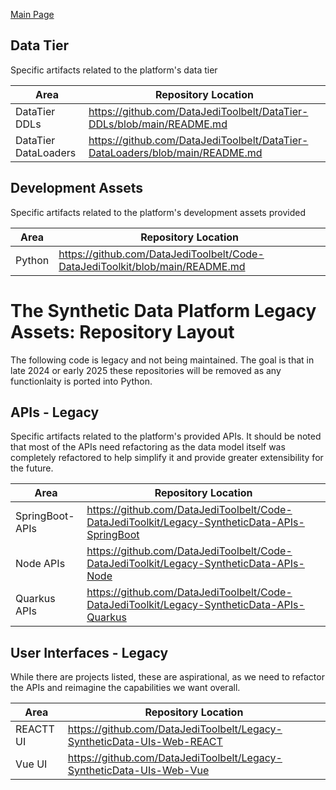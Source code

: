 <a href="https://github.com/SyntheticDataPlatform/.github/blob/main/profile/README.md" target="_blank">Main Page</a>

## Data Tier
Specific artifacts related to the platform's data tier

| Area                 | Repository Location                                                                                            | 
|----------------------|------------------------------------------------------------------------------------------------------------|
| DataTier DDLs      |https://github.com/DataJediToolbelt/DataTier-DDLs/blob/main/README.md | 
| DataTier DataLoaders|https://github.com/DataJediToolbelt/DataTier-DataLoaders/blob/main/README.md|

## Development Assets
Specific artifacts related to the platform's development assets provided

| Area   | Repository Location                                                                                        | 
|--------|--------------------------------------------------------------------------------------------------------|
| Python |https://github.com/DataJediToolbelt/Code-DataJediToolkit/blob/main/README.md | 

# The Synthetic Data Platform Legacy Assets: Repository Layout
The following code is legacy and not being maintained. The goal is that in late 2024 or early 2025 these repositories will
be removed as any functionlaity is ported into Python.

## APIs - Legacy
Specific artifacts related to the platform's provided APIs. It should be noted that most of the APIs need refactoring as the data model
itself was completely refactored to help simplify it and provide greater extensibility for the future.

| Area                 | Repository Location                                                                                            | 
|----------------------|------------------------------------------------------------------------------------------------------------|
| SpringBoot-APIs      |https://github.com/DataJediToolbelt/Code-DataJediToolkit/Legacy-SyntheticData-APIs-SpringBoot  |
| Node APIs            |https://github.com/DataJediToolbelt/Code-DataJediToolkit/Legacy-SyntheticData-APIs-Node    |
| Quarkus APIs         |https://github.com/DataJediToolbelt/Code-DataJediToolkit/Legacy-SyntheticData-APIs-Quarkus |

## User Interfaces - Legacy
While there are projects listed, these are aspirational, as we need to refactor the APIs and reimagine the capabilities we want overall.

| Area                 | Repository Location                                                                                           | 
|----------------------|------------------------------------------------------------------------------------------------------------|
| REACTT UI            |https://github.com/DataJediToolbelt/Legacy-SyntheticData-UIs-Web-REACT|
| Vue UI               |https://github.com/DataJediToolbelt/Legacy-SyntheticData-UIs-Web-Vue|


